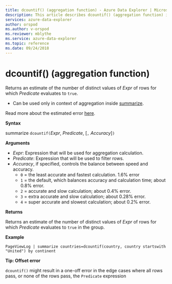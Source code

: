 ```yaml
---
title: dcountif() (aggregation function) - Azure Data Explorer | Microsoft Docs
description: This article describes dcountif() (aggregation function) in Azure Data Explorer.
services: azure-data-explorer
author: orspod
ms.author: v-orspod
ms.reviewer: mblythe
ms.service: azure-data-explorer
ms.topic: reference
ms.date: 09/24/2018
---
```

# dcountif() (aggregation function)

Returns an estimate of the number of distinct values of *Expr* of rows for which *Predicate* evaluates to `true`. 

* Can be used only in context of aggregation inside [summarize](summarizeoperator.md).

Read more about the estimated error [here](dcount-aggfunction.md#estimation-error-of-dcount).

**Syntax**

summarize `dcountif(`*Expr*, *Predicate*, [`,` *Accuracy*]`)`

**Arguments**

* *Expr*: Expression that will be used for aggregation calculation.
* *Predicate*: Expression that will be used to filter rows.
* *Accuracy*, if specified, controls the balance between speed and accuracy.
    * `0` = the least accurate and fastest calculation. 1.6% error
    * `1` = the default, which balances accuracy and calculation time; about 0.8% error.
    * `2` = accurate and slow calculation; about 0.4% error.
    * `3` = extra accurate and slow calculation; about 0.28% error.
    * `4` = super accurate and slowest calculation; about 0.2% error.
	
**Returns**

Returns an estimate of the number of distinct values of *Expr*  of rows for which *Predicate* evaluates to `true` in the group. 

**Example**

```kusto
PageViewLog | summarize countries=dcountif(country, country startswith "United") by continent
```

**Tip: Offset error**

`dcountif()` might result in a one-off error in the edge cases where all rows
pass, or none of the rows pass, the `Predicate` expression